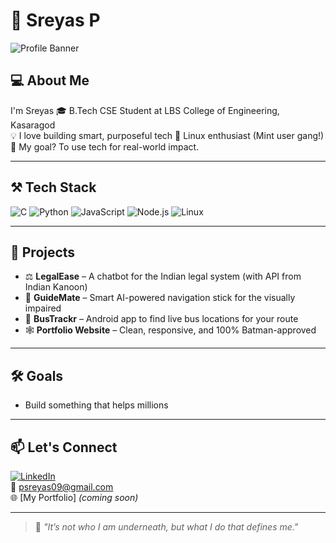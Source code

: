 # 🦇 Sreyas P

![Profile Banner](https://capsule-render.vercel.app/api?type=waving&color=0:1e1e2f,100:6c63ff&height=200&section=header&text=Hey%20there!%20I'm%20Batman!&fontSize=35&fontColor=ffffff)

## 💻 About Me

I'm Sreyas 
🎓 B.Tech CSE Student at LBS College of Engineering, Kasaragod  
💡 I love building smart, purposeful tech 
🐧 Linux enthusiast (Mint user gang!)  
🎯 My goal? To use tech for real-world impact.

---

## ⚒️ Tech Stack

![C](https://img.shields.io/badge/C-00599C?style=flat-square&logo=c&logoColor=white)
![Python](https://img.shields.io/badge/Python-3776AB?style=flat-square&logo=python&logoColor=white)
![JavaScript](https://img.shields.io/badge/JavaScript-F7DF1E?style=flat-square&logo=javascript&logoColor=black)
![Node.js](https://img.shields.io/badge/Node.js-339933?style=flat-square&logo=node.js&logoColor=white)
![Linux](https://img.shields.io/badge/Linux-000000?style=flat-square&logo=linux&logoColor=white)

---

## 🚀 Projects

- ⚖️ **LegalEase** – A chatbot for the Indian legal system (with API from Indian Kanoon)
- 🦯 **GuideMate** – Smart AI-powered navigation stick for the visually impaired
- 📱 **BusTrackr** – Android app to find live bus locations for your route
- 🕸️ **Portfolio Website** – Clean, responsive, and 100% Batman-approved

---

## 🛠️ Goals

- Build something that helps millions

---

## 📫 Let's Connect

[![LinkedIn](https://img.shields.io/badge/LinkedIn-0A66C2?style=flat-square&logo=linkedin&logoColor=white)](https://www.linkedin.com/in/psreyas09/)  
📧 psreyas09@gmail.com  
🌐 [My Portfolio] _(coming soon)_

---

> 🦇 _"It’s not who I am underneath, but what I do that defines me."_


<!---
psreyas09/psreyas09 is a ✨ special ✨ repository because its `README.md` (this file) appears on your GitHub profile.
You can click the Preview link to take a look at your changes.
--->
